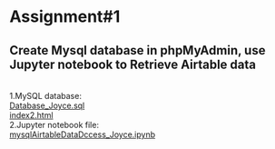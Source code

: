 # Assignment#1
<h2> Create Mysql database in phpMyAdmin, use Jupyter notebook to Retrieve Airtable data </h2>

 <br>1.MySQL database:
<br>[Database_Joyce.sql](https://github.com/Joyce630/joyce5940/blob/master/assignment%231/Database_Joyce.sql)
<br>[index2.html](https://github.com/Joyce630/joyceassignment.github.io/blob/master/assignment7_MobileFirst/index2.html)
 <br>2.Jupyter notebook file:
<br>[mysqlAirtableDataDccess_Joyce.ipynb](https://github.com/Joyce630/joyce5940/blob/master/assignment%231/mysqlAirtableDataDccess_Joyce.ipynb)
